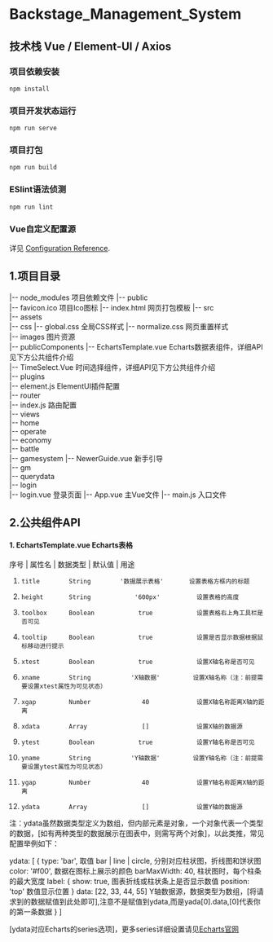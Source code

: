 # Backstage_Management_System

## 技术栈 Vue / Element-UI / Axios

### 项目依赖安装
```
npm install 
```

### 项目开发状态运行
```
npm run serve
```

### 项目打包
```
npm run build
```

### ESlint语法侦测
```
npm run lint
```

### Vue自定义配置源
详见 [Configuration Reference](https://cli.vuejs.org/config/).

## 1.项目目录

|-- node_modules                         项目依赖文件
|-- public  
    |-- favicon.ico                      项目Ico图标
    |-- index.html                       网页打包模板
|-- src  
    |-- assets  
        |-- css
            |-- global.css               全局CSS样式
            |-- normalize.css            网页重置样式  
        |-- images                       图片资源  
    |-- publicComponents
        |-- EchartsTemplate.vue          <echarts-template>Echarts数据表组件，详细API见下方公共组件介绍  
        |-- TimeSelect.Vue               <time-select>时间选择组件，详细API见下方公共组件介绍         
    |-- plugins  
        |-- element.js                   ElementUI插件配置  
    |-- router  
        |-- index.js                     路由配置  
    |-- views  
        |-- home  
            |-- operate  
            |-- economy  
            |-- battle  
            |-- gamesystem
                |-- NewerGuide.vue        新手引导  
            |-- gm  
            |-- querydata  
        |-- login  
            |-- login.vue                 登录页面
|-- App.vue                               主Vue文件
|-- main.js                               入口文件
    

## 2.公共组件API

#### 1. EchartsTemplate.vue Echarts表格
序号 |  属性名   |   数据类型   |       默认值      |             用途 
01.     title        String        '数据展示表格'       设置表格方框内的标题
02.     height       String            '600px'          设置表格的高度
03.     toolbox      Boolean            true            设置表格右上角工具栏是否可见
04.     tooltip      Boolean            true            设置是否显示数据根据鼠标移动进行提示
05.     xtest        Boolean            true            设置X轴名称是否可见
06.     xname        String           'X轴数据'         设置X轴名称（注：前提需要设置xtest属性为可见状态）
07.     xgap         Number              40             设置X轴名称距离X轴的距离
08.     xdata        Array               []             设置X轴的数据源
09.     ytest        Boolean            true            设置Y轴名称是否可见
10.     yname        String           'Y轴数据'         设置Y轴名称（注：前提需要设置ytest属性为可见状态）
11.     ygap         Number              40             设置Y轴名称距离X轴的距离
12.     ydata        Array               []             设置Y轴的数据源

注：ydata虽然数据类型定义为数组，但内部元素是对象，一个对象代表一个类型的数据，[如有两种类型的数据展示在图表中，则需写两个对象]，以此类推，常见配置举例如下：

  ydata: [
    {
      type: 'bar',              取值 bar | line | circle, 分别对应柱状图，折线图和饼状图
      color: '#f00',            数据在图标上展示的颜色
      barMaxWidth: 40,          柱状图时，每个柱条的最大宽度
      label: {
        show: true,             图表折线或柱状条上是否显示数值
        position: 'top'         数值显示位置
      }
      data: [22, 33, 44, 55]    Y轴数据源，数据类型为数组，[将请求到的数据赋值到此处即可],注意不是赋值到ydata,而是yada[0].data,[0]代表你的第一条数据
    }
  ]

[ydata对应Echarts的series选项]，更多series详细设置请见[Echarts官网](https://www.echartsjs.com/zh/)

